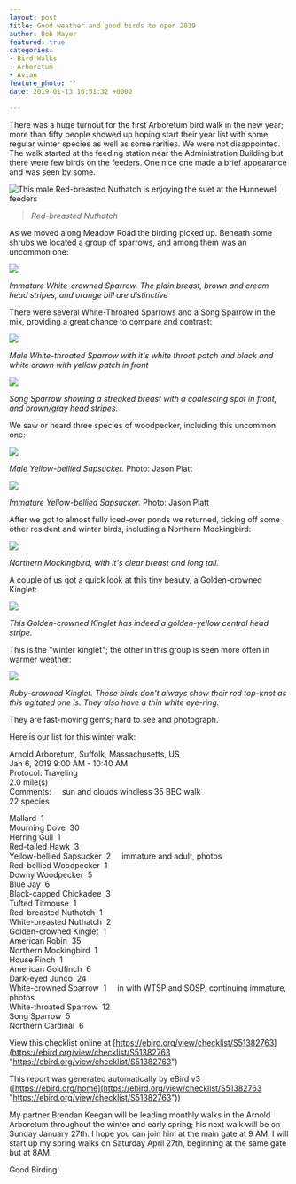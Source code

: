 ```yaml
---
layout: post
title: Good weather and good birds to open 2019
author: Bob Mayer
featured: true
categories:
- Bird Walks
- Arboretum
- Avian
feature_photo: ''
date: 2019-01-13 16:51:32 +0000

---
```

There was a huge turnout for the first Arboretum bird walk in the new year; more than fifty people showed up hoping start their year list with some regular winter species as well as some rarities.  We were not disappointed.   The walk started at the feeding station near the Administration Building but there were few birds on the feeders. One nice one made a brief appearance and was seen by some.

![This male Red-breasted Nuthatch is enjoying the suet at the Hunnewell feeders](/images/P1150212.jpg "Red-breasted Nuthatch")

> _Red-breasted Nuthatch_

As we moved along Meadow Road the birding picked up. Beneath some shrubs we located a group of sparrows, and among them was an uncommon one:

![](/images/P1050933.jpg)

_Immature White-crowned Sparrow. The plain breast, brown and cream head stripes, and orange bill are distinctive_

There were several White-Throated Sparrows and a Song Sparrow in the mix, providing a great  chance to compare and contrast:

![](/images/2016/04/P1110340.jpg)

_Male White-throated Sparrow with it's white throat patch and black and white crown with yellow patch in front_

![](/images/P1280094.jpg)

_Song Sparrow showing a streaked breast with a coalescing spot in front, and brown/gray head stripes._

We saw or heard three species of woodpecker, including this uncommon one:

![](/images/133485821.jpg)

_Male Yellow-bellied Sapsucker._ Photo: Jason Platt

![](/images/133485751.jpg)

_Immature Yellow-bellied Sapsucker._ Photo: Jason Platt

After we got to almost fully iced-over ponds we returned, ticking off some other resident and winter birds, including a Northern Mockingbird:

![](/images/P1150229.jpg)

_Northern Mockingbird, with it's clear breast and long tail._

A couple of us got a quick look at this tiny beauty, a Golden-crowned Kinglet:

![](/images/P1150439.jpg)

_This Golden-crowned Kinglet has indeed a golden-yellow central head stripe._

This is the "winter kinglet"; the other in this group is seen more often in warmer weather:

![](/images/P1010930.jpg)

_Ruby-crowned Kinglet. These  birds don't always show their red top-knot as this agitated one is. They also have a thin white eye-ring._

They are fast-moving gems; hard to see and photograph.

Here is our list for this winter walk:

Arnold Arboretum, Suffolk, Massachusetts, US  
Jan 6, 2019 9:00 AM - 10:40 AM  
Protocol: Traveling  
2\.0 mile(s)  
Comments:     sun and clouds windless 35 BBC walk  
22 species

Mallard  1  
Mourning Dove  30  
Herring Gull  1  
Red-tailed Hawk  3  
Yellow-bellied Sapsucker  2     immature and adult, photos  
Red-bellied Woodpecker  1  
Downy Woodpecker  5  
Blue Jay  6  
Black-capped Chickadee  3  
Tufted Titmouse  1  
Red-breasted Nuthatch  1  
White-breasted Nuthatch  2  
Golden-crowned Kinglet  1  
American Robin  35  
Northern Mockingbird  1  
House Finch  1  
American Goldfinch  6  
Dark-eyed Junco  24  
White-crowned Sparrow  1     in with WTSP and SOSP, continuing immature, photos  
White-throated Sparrow  12  
Song Sparrow  5  
Northern Cardinal  6

View this checklist online at [https://ebird.org/view/checklist/S51382763](https://ebird.org/view/checklist/S51382763 "https://ebird.org/view/checklist/S51382763")

This report was generated automatically by eBird v3 ([https://ebird.org/home](https://ebird.org/view/checklist/S51382763 "https://ebird.org/view/checklist/S51382763"))

My partner Brendan Keegan will be leading monthly walks in the Arnold Arboretum throughout the winter and early spring; his next walk will be on Sunday January 27th.  I hope you can join him at the main gate at 9 AM.  I will start up my spring walks on Saturday April 27th, beginning at the same gate but at 8AM.

Good Birding!